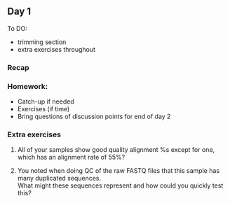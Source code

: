 ## Day 1 

To DO: 
- trimming section
- extra exercises throughout 

### Recap 



### Homework: 
- Catch-up if needed
- Exercises (if time)
- Bring questions of discussion points for end of day 2


### Extra exercises

1. All of your samples show good quality alignment %s except for one, which has an alignment rate of 55%?  

2. You noted when doing QC of the raw FASTQ files that this sample has many duplicated sequences.  
What might these sequences represent and how could you quickly test this?

